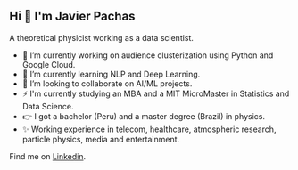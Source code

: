 ## Hi 👋 I'm Javier Pachas
A theoretical physicist working as a data scientist.

<!--
**JavierPachas/JavierPachas** is a 📫💬 ✨ _special_ ✨ repository because its `README.md` (this file) appears on your GitHub profile.
-->

- 🔭 I’m currently working on audience clusterization using Python and Google Cloud.
- 🌱 I’m currently learning NLP and Deep Learning.
- 🚀 I’m looking to collaborate on AI/ML projects.
- ⚡ I'm currently studying an MBA and a MIT MicroMaster in Statistics and Data Science.
- 👉 I got a bachelor (Peru) and a master degree (Brazil) in physics. 
- ✨ Working experience in telecom, healthcare, atmospheric research, particle physics, media and entertainment.

Find me on [Linkedin](https://www.linkedin.com/in/javierpachas/).

<!-- 
- 🤔 I’m looking for help with ...


- 😄 Pronouns: ...

-->


